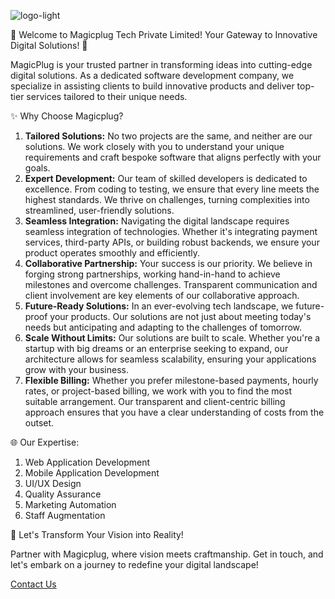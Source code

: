 ![logo-light](https://github.com/imanshu03/magic-plug/assets/35104014/23929ab7-b73c-41d2-af6f-6c8eae3accab)

🚀 Welcome to Magicplug Tech Private Limited! Your Gateway to Innovative Digital Solutions! 🚀

MagicPlug is your trusted partner in transforming ideas into cutting-edge digital solutions. As a dedicated software development company, we specialize in assisting clients to build innovative products and deliver top-tier services tailored to their unique needs.

✨ Why Choose Magicplug?

1. **Tailored Solutions:** No two projects are the same, and neither are our solutions. We work closely with you to understand your unique requirements and craft bespoke software that aligns perfectly with your goals.
2. **Expert Development:** Our team of skilled developers is dedicated to excellence. From coding to testing, we ensure that every line meets the highest standards. We thrive on challenges, turning complexities into streamlined, user-friendly solutions.
3. **Seamless Integration:** Navigating the digital landscape requires seamless integration of technologies. Whether it's integrating payment services, third-party APIs, or building robust backends, we ensure your product operates smoothly and efficiently.
4. **Collaborative Partnership:** Your success is our priority. We believe in forging strong partnerships, working hand-in-hand to achieve milestones and overcome challenges. Transparent communication and client involvement are key elements of our collaborative approach.
5. **Future-Ready Solutions:** In an ever-evolving tech landscape, we future-proof your products. Our solutions are not just about meeting today's needs but anticipating and adapting to the challenges of tomorrow.
6. **Scale Without Limits:** Our solutions are built to scale. Whether you're a startup with big dreams or an enterprise seeking to expand, our architecture allows for seamless scalability, ensuring your applications grow with your business.
7. **Flexible Billing:** Whether you prefer milestone-based payments, hourly rates, or project-based billing, we work with you to find the most suitable arrangement. Our transparent and client-centric billing approach ensures that you have a clear understanding of costs from the outset.

🌐 Our Expertise:

1. Web Application Development
2. Mobile Application Development
3. UI/UX Design
4. Quality Assurance
5. Marketing Automation
6. Staff Augmentation

🤝 Let's Transform Your Vision into Reality!

Partner with Magicplug, where vision meets craftmanship. Get in touch, and let's embark on a journey to redefine your digital landscape!

[Contact Us](https://magicplug.tech)
